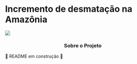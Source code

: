<h1>Incremento de desmatação na Amazônia</h1>
<p align = "left">
<img src="https://img.shields.io/badge/python-3670A0?style=for-the-badge&logo=python&logoColor=ffdd54">
</p>

<h3 align="center" >
     Sobre o Projeto
</h3>

 🚧	README em construção 🚧
